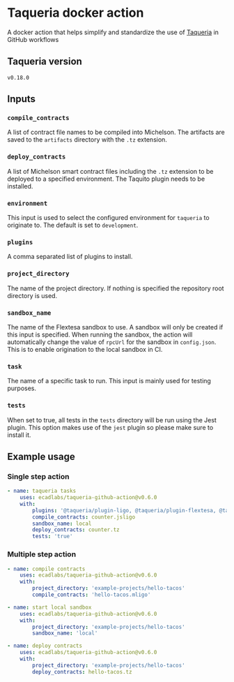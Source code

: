 # Taqueria docker action

A docker action that helps simplify and standardize the use of [Taqueria](https://taqueria.io/) in GitHub workflows

## Taqueria version
`v0.18.0`

## Inputs

### `compile_contracts`

A list of contract file names to be compiled into Michelson. The artifacts are saved to the `artifacts` directory with the `.tz` extension.

### `deploy_contracts`

A list of Michelson smart contract files including the `.tz` extension to be deployed to a specified environment. The Taquito plugin needs to be installed.

### `environment`

This input is used to select the configured environment for `taqueria` to originate to. The default is set to `development`.


### `plugins`

A comma separated list of plugins to install.
### `project_directory`

The name of the project directory. If nothing is specified the repository root directory is used.

### `sandbox_name`

The name of the Flextesa sandbox to use. A sandbox will only be created if this input is specified. When running the sandbox, the action will automatically change the value of `rpcUrl` for the sandbox in `config.json`. This is to enable origination to the local sandbox in CI.

### `task`

The name of a specific task to run. This input is mainly used for testing purposes.

### `tests`

When set to true, all tests in the `tests` directory will be run using the Jest plugin. This option makes use of the `jest` plugin so please make sure to install it. 

## Example usage

### Single step action
```yaml
- name: taqueria tasks
    uses: ecadlabs/taqueria-github-action@v0.6.0
    with:
        plugins: '@taqueria/plugin-ligo, @taqueria/plugin-flextesa, @taqueria/plugin-taquito, @taqueria/plugin-jest'
        compile_contracts: counter.jsligo
        sandbox_name: local
        deploy_contracts: counter.tz
        tests: 'true'
```

### Multiple step action
```yaml
- name: compile contracts
    uses: ecadlabs/taqueria-github-action@v0.6.0
    with:
        project_directory: 'example-projects/hello-tacos'
        compile_contracts: 'hello-tacos.mligo'

- name: start local sandbox
    uses: ecadlabs/taqueria-github-action@v0.6.0
    with:
        project_directory: 'example-projects/hello-tacos'
        sandbox_name: 'local'

- name: deploy contracts
    uses: ecadlabs/taqueria-github-action@v0.6.0
    with:
        project_directory: 'example-projects/hello-tacos'
        deploy_contracts: hello-tacos.tz
```
